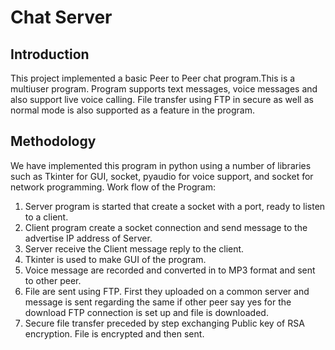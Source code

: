 # Chat Server

## Introduction
This project implemented a basic Peer to Peer chat program.This is a multiuser program.
Program supports text messages, voice messages and also support live voice calling.
File transfer using FTP in secure as well as normal mode is also supported as a feature
in the program.

## Methodology
We have implemented this program in python using a number of libraries such as Tkinter for GUI, socket, pyaudio for voice support, and socket for network  programming.
Work flow of the Program:

1. Server program is started that create a socket with a port, ready to listen to a client.
2. Client program create a socket connection and send message to the advertise IP address of Server.
3. Server receive  the Client message reply to the client.
4. Tkinter is used to make GUI of the program.
5. Voice message are recorded and converted in to MP3 format and sent to other peer.
6. File are sent using FTP. First they uploaded on a common server and message is sent regarding the same
if other peer say yes for the download FTP connection is set up and file is downloaded.
7. Secure file transfer preceded by step exchanging Public key of RSA encryption. File is encrypted and then sent.    
